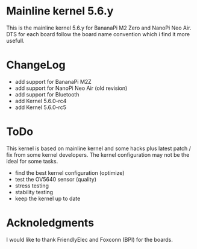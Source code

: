 # Mainline kernel 5.6.y

This is the mainline kernel 5.6.y for BananaPi M2 Zero and NanoPi Neo Air.
DTS for each board follow the board name convention which i find it more usefull.

# ChangeLog

* add support for BananaPi M2Z
* add support for NanoPi Neo Air (old revision)
* add support for Bluetooth
* add Kernel 5.6.0-rc4
* add Kernel 5.6.0-rc5

# ToDo

This kernel is based on mainline kernel and some hacks plus latest patch / fix from some kernel developers.
The kernel configuration may not be the ideal for some tasks.

* find the best kernel configuration (optimize)
* test the OV5640 sensor (quality)
* stress testing
* stability testing
* keep the kernel up to date

# Acknoledgments 

I would like to thank FriendlyElec and Foxconn (BPI) for the boards.

